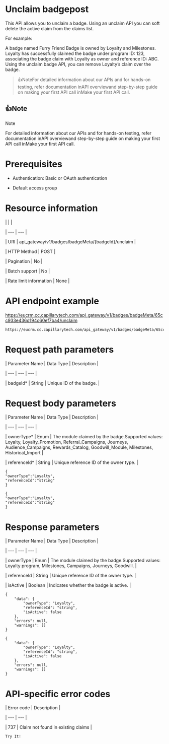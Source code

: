 # Unclaim badgepost

This API allows you to unclaim a badge.  Using an unclaim API you can soft delete the active claim from the claims list.

For example:

A badge named Furry Friend Badge is owned by Loyalty and Milestones. Loyalty has successfully claimed the badge under program ID: 123, associating the badge claim with Loyalty as owner and reference ID: ABC. Using the unclaim badge API, you can remove Loyalty’s claim over the badge.

> 👍NoteFor detailed information about our APIs and for hands-on testing, refer documentation inAPI overviewand  step-by-step guide on making your first API call inMake your first API call.

## 👍Note

Note

For detailed information about our APIs and for hands-on testing, refer documentation inAPI overviewand  step-by-step guide on making your first API call inMake your first API call.

# Prerequisites

- Authentication: Basic or OAuth authentication

- Default access group

# Resource information

|  |  |

| --- | --- |

| URI | api_gateway/v1/badges/badgeMeta/{badgeId}/unclaim |

| HTTP Method | POST |

| Pagination | No |

| Batch support | No |

| Rate limit information | None |



# API endpoint example

https://eucrm.cc.capillarytech.com/api_gateway/v1/badges/badgeMeta/65cc933e436d194c60ef7ba4/unclaim

```
https://eucrm.cc.capillarytech.com/api_gateway/v1/badges/badgeMeta/65cc933e436d194c60ef7ba4/unclaim
```

# Request path parameters

| Parameter Name | Data Type | Description |

| --- | --- | --- |

| badgeId* | String | Unique ID of the badge. |



# Request body parameters

| Parameter Name | Data Type | Description |

| --- | --- | --- |

| ownerType* | Enum | The module claimed by the badge.Supported values: Loyalty, Loyalty_Promotion, Referral_Campaigns, Journeys, Audience_Campaigns, Rewards_Catalog, Goodwill_Module, Milestones, Historical_Import |

| referenceId* | String | Unique reference ID of the owner type. |



```
{
"ownerType":"Loyalty",
"referenceId":"string"
}
```

```
{
"ownerType":"Loyalty",
"referenceId":"string"
}
```

# Response parameters

| Parameter Name | Data Type | Description |

| --- | --- | --- |

| ownerType | Enum | The module claimed by the badge.Supported values: Loyalty program, Milestones, Campaigns, Journeys, Goodwill. |

| referenceId | String | Unique reference ID of the owner type. |

| isActive | Boolean | Indicates whether the badge is active. |



```
{
    "data": {
        "ownerType": "Loyalty",
        "referenceId": "string",
        "isActive": false
    },
    "errors": null,
    "warnings": []
}
```

```
{
    "data": {
        "ownerType": "Loyalty",
        "referenceId": "string",
        "isActive": false
    },
    "errors": null,
    "warnings": []
}
```

# API-specific error codes

| Error code | Description |

| --- | --- |

| 737 | Claim not found in existing claims |



`Try It!`